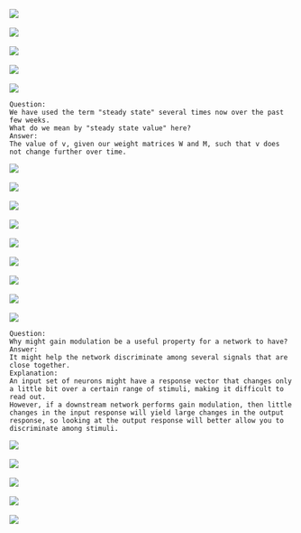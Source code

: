 ![](http://geekresearchlab.net/coursera/neuro/recurrent-1.jpg)<br><br>
![](http://geekresearchlab.net/coursera/neuro/recurrent-2.jpg)<br><br>
![](http://geekresearchlab.net/coursera/neuro/recurrent-3.jpg)<br><br>
![](http://geekresearchlab.net/coursera/neuro/recurrent-4.jpg)<br><br>
![](http://geekresearchlab.net/coursera/neuro/recurrent-5.jpg)
```
Question:
We have used the term "steady state" several times now over the past few weeks. 
What do we mean by "steady state value" here?
Answer:
The value of v, given our weight matrices W and M, such that v does not change further over time.
```
![](http://geekresearchlab.net/coursera/neuro/recurrent-6.jpg)<br><br>
![](http://geekresearchlab.net/coursera/neuro/recurrent-7.jpg)<br><br>
![](http://geekresearchlab.net/coursera/neuro/recurrent-8.jpg)<br><br>
![](http://geekresearchlab.net/coursera/neuro/recurrent-9.jpg)<br><br>
![](http://geekresearchlab.net/coursera/neuro/recurrent-10.jpg)<br><br>
![](http://geekresearchlab.net/coursera/neuro/recurrent-11.jpg)<br><br>
![](http://geekresearchlab.net/coursera/neuro/recurrent-12.jpg)<br><br>
![](http://geekresearchlab.net/coursera/neuro/recurrent-13.jpg)<br><br>
![](http://geekresearchlab.net/coursera/neuro/recurrent-14.jpg)
```
Question:
Why might gain modulation be a useful property for a network to have?
Answer:
It might help the network discriminate among several signals that are close together.
Explanation:
An input set of neurons might have a response vector that changes only a little bit over a certain range of stimuli, making it difficult to read out. 
However, if a downstream network performs gain modulation, then little changes in the input response will yield large changes in the output response, so looking at the output response will better allow you to discriminate among stimuli.
```
![](http://geekresearchlab.net/coursera/neuro/recurrent-15.jpg)<br><br>
![](http://geekresearchlab.net/coursera/neuro/recurrent-16.jpg)<br><br>
![](http://geekresearchlab.net/coursera/neuro/recurrent-17.jpg)<br><br>
![](http://geekresearchlab.net/coursera/neuro/recurrent-18.jpg)<br><br>
![](http://geekresearchlab.net/coursera/neuro/recurrent-19.jpg)<br>
